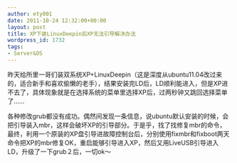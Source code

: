 ```yaml
---
author: ety001
date: 2011-10-24 12:32:00+00:00
layout: post
title: XP下装LinuxDeepin后XP无法引导解决办法
wordpress_id: 1732
tags:
- Server&OS
---
```


昨天给所里一哥们装双系统XP+LinuxDeepin（这是深度从ubuntu11.04改过来的，适合新手和喜欢偷懒的老手），结果安装完LD后，LD顺利能进入，但是XP进不去了，具体现象就是在选择系统的菜单里选择XP后，过两秒钟又跳回选择菜单了……

各种修改grub都没有成功。偶然间发现一条信息，说ubuntu默认安装的时候，会把引导装入mbr，这样会破坏XP的引导部分。于是乎，找了找修复mbr的命令，最终，利用一个原装的XP盘引导进故障控制台后，分别使用fixmbr和fixboot两天命令把XP的mbr修复OK，重启能够引导进入XP，然后又用LiveUSB引导进入LD，升级了一下grub２后，一切ok～

